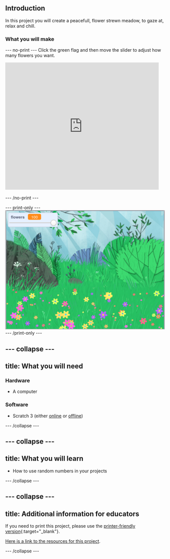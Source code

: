 ## Introduction

In this project you will create a peacefull, flower strewn meadow, to gaze at, relax and chill.

### What you will make

--- no-print ---
Click the green flag and then move the slider to adjust how many flowers you want.

<div class="scratch-preview">
<iframe src="https://scratch.mit.edu/projects/391706268/embed" allowtransparency="true" width="485" height="402" frameborder="0" scrolling="no" allowfullscreen></iframe>
</div>

--- /no-print ---

--- print-only ---
![Complete project](images/banner.png)
--- /print-only ---

--- collapse ---
---
title: What you will need
---
### Hardware

- A computer

### Software

+ Scratch 3 (either [online](http://rpf.io/scratchon) or [offline](http://rpf.io/scratchoff))

--- /collapse ---

--- collapse ---
---
title: What you will learn
---

- How to use random numbers in your projects

--- /collapse ---

--- collapse ---
---
title: Additional information for educators
---

If you need to print this project, please use the [printer-friendly version](https://projects.raspberrypi.org/en/projects/mindful-meadow/print){:target="_blank"}.

[Here is a link to the resources for this project](http://rpf.io/p/mindful-meadoww).

--- /collapse ---
